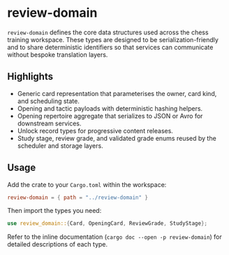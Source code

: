 # review-domain

`review-domain` defines the core data structures used across the chess training workspace. These types are designed to be serialization-friendly and to share deterministic identifiers so that services can communicate without bespoke translation layers.

## Highlights

* Generic card representation that parameterises the owner, card kind, and scheduling state.
* Opening and tactic payloads with deterministic hashing helpers.
* Opening repertoire aggregate that serializes to JSON or Avro for downstream services.
* Unlock record types for progressive content releases.
* Study stage, review grade, and validated grade enums reused by the scheduler and storage layers.

## Usage

Add the crate to your `Cargo.toml` within the workspace:

```toml
review-domain = { path = "../review-domain" }
```

Then import the types you need:

```rust
use review_domain::{Card, OpeningCard, ReviewGrade, StudyStage};
```

Refer to the inline documentation (`cargo doc --open -p review-domain`) for detailed descriptions of each type.
